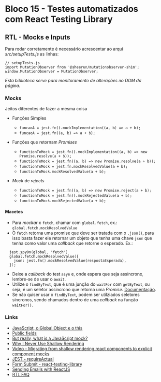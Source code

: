 # Bloco 15 - Testes automatizados com React Testing Library

## RTL - Mocks e Inputs

Para rodar corretamente é necessário acrescentar ao arqui *src/setupTests.js* as linhas:

```
// setupTests.js
import MutationObserver from '@sheerun/mutationobserver-shim';
window.MutationObserver = MutationObserver;
```

*Esta biblioteca serve para monitoramento de alterações no DOM da página.*

### Mocks

Jeitos diferentes de fazer a mesma coisa

- Funções Simples
  - `funcaoA = jest.fn().mockImplementation((a, b) => a + b);`
  - `funcaoA = jest.fn((a, b) => a + b);`

- Funções que retornam *Promises*
  - `functionToMock = jest.fn().mockImplementation((a, b) => new Promise.resolve(a + b));`
  - `functionToMock = jest.fn((a, b) => new Promise.resolve(a + b));`
  - `functionToMock = jest.fn.mockResolvedValue(a + b);`
  - `functionToMock.mockResolvedValue(a + b);`

- *Mock* de *rejects*
  - `functionToMock = jest.fn((a, b) => new Promise.reject(a + b);`
  - `functionToMock = jest.fn().mockRejectedValue(a + b);`
  - `functionToMock.mockRejectedValue(a + b);`

#### Macetes

- Para *mockar* o `fetch`, chamar com `global.fetch`, ex.: `global.fetch.mockResolvedValue`
- O `fetch` retorna uma promise que deve ser tratada com o `.json()`, para isso basta fazer ele retornar um objeto que tenha uma chave `json` que tenha como valor uma *callback* que retorne o esperado. Ex.:

```
  jest.spyOn(global, "fetch")
  global.fetch.mockResolvedValue({
    json: jest.fn().mockResolvedValue(respostaEsperada),
  });
```

- Deixe a *callback* do test `asyn` e, onde espera que seja assíncrono, lembre-se de usar o `await`.
- Utilize o `findByText`, que é uma junção do `waitFor` com `getByText`, ou seja, é um seletor assíncrono que retorna uma *Promise*. [Documentação](https://testing-library.com/docs/dom-testing-library/api-async).
- Se não quiser usar o `findByText`, podem ser utilziados seletores síncronos, sendo chamados dentro de uma *callback* na função `waitFor()`.

### Links

- [JavaScript, o Global Object e o this](https://medium.com/@felquis/javascript-o-global-object-e-o-this-ceda36059cff)
- [Public fields](https://developer.mozilla.org/en-US/docs/Web/JavaScript/Reference/Classes/Class_fields)
- [But really, what is a JavaScript mock?](https://kentcdodds.com/blog/but-really-what-is-a-javascript-mock)
- [Why I Never Use Shallow Rendering](https://kentcdodds.com/blog/why-i-never-use-shallow-rendering)
- [Video - Migrating from shallow rendering react components to explicit component mocks](https://www.youtube.com/watch?v=LHUdxkThTM0)
- [JEST - requireActual](https://jestjs.io/docs/en/jest-object#jestrequireactualmodulename)
- [Form Submit - react-testing-library](https://codesandbox.io/s/3vrjmrpr05)
- [Sending Emails with ReactJS](https://blog.mailtrap.io/react-send-email/)
- [RTL FAQ](https://testing-library.com/docs/react-testing-library/faq)